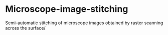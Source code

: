 # Microscope-image-stitching
Semi-automatic stitching of microscope images obtained by raster scanning across the surface/
